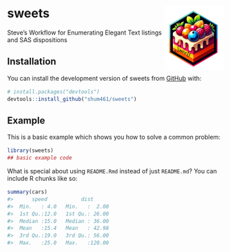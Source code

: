 
<!-- README.md is generated from README.Rmd. Please edit that file -->

# sweets <a href="https://github.com/shum461/sweets"><img src="man/figures/logo.png" align="right" height="150" alt="sweets website" /></a>

<!-- badges: start -->
<!-- badges: end -->

Steve’s Workflow for Enumerating Elegant Text listings and SAS
dispositions

## Installation

You can install the development version of sweets from
[GitHub](https://github.com/) with:

``` r
# install.packages("devtools")
devtools::install_github("shum461/sweets")
```

## Example

This is a basic example which shows you how to solve a common problem:

``` r
library(sweets)
## basic example code
```

What is special about using `README.Rmd` instead of just `README.md`?
You can include R chunks like so:

``` r
summary(cars)
#>      speed           dist       
#>  Min.   : 4.0   Min.   :  2.00  
#>  1st Qu.:12.0   1st Qu.: 26.00  
#>  Median :15.0   Median : 36.00  
#>  Mean   :15.4   Mean   : 42.98  
#>  3rd Qu.:19.0   3rd Qu.: 56.00  
#>  Max.   :25.0   Max.   :120.00
```
